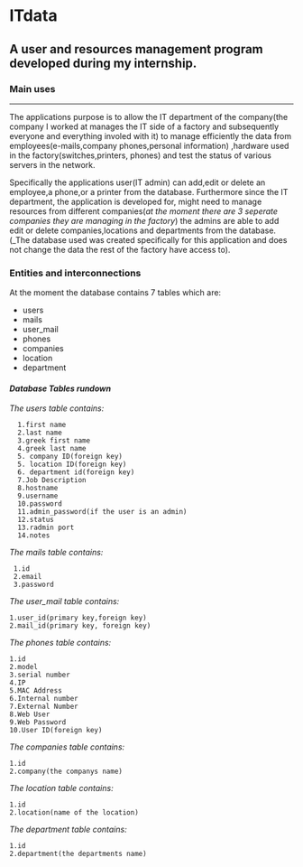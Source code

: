 # ITdata

## A user and resources management program developed during my internship.



### Main uses
___ 
 
The applications purpose is to allow the IT department of the company(the company I worked at manages the IT side of a factory and subsequently everyone and everything involed with it) to manage efficiently the data from employees(e-mails,company phones,personal information)
,hardware used in the factory(switches,printers, phones) and test the status of various servers in the network.

Specifically the applications user(IT admin) can add,edit or delete an employee,a phone,or a printer from the database. Furthermore since the IT department, the application is developed for, might need to manage resources from different companies(*at the moment there are 3 seperate companies they are managing in the factory*) the admins are able to add edit or delete companies,locations and departments from the database.(_The database used was created specifically for this application and does not change the data the rest of the factory have access to).



### Entities and interconnections


At the moment the database contains 7 tables which are: 

+ users
+ mails
+ user_mail
+ phones
+ companies
+ location
+ department



#### _*Database Tables rundown*_


*The users table contains:* 

      1.first name
      2.last name
      3.greek first name
      4.greek last name
      5. company ID(foreign key) 
      5. location ID(foreign key) 
      6. department id(foreign key)
      7.Job Description
      8.hostname
      9.username
      10.password
      11.admin_password(if the user is an admin)
      12.status
      13.radmin port
      14.notes
      
*The mails table contains:*

     1.id
     2.email
     3.password
      


*The user_mail table contains:*

    1.user_id(primary key,foreign key)
    2.mail_id(primary key, foreign key)
    


*The phones table contains:*

    1.id
    2.model
    3.serial number
    4.IP
    5.MAC Address
    6.Internal number
    7.External Number
    8.Web User
    9.Web Password
    10.User ID(foreign key)
    
    
    
*The companies table contains:*

    1.id
    2.company(the companys name)
    


*The location table contains:*

    1.id
    2.location(name of the location) 
    
    
    
*The department table contains:*

    1.id
    2.department(the departments name)

